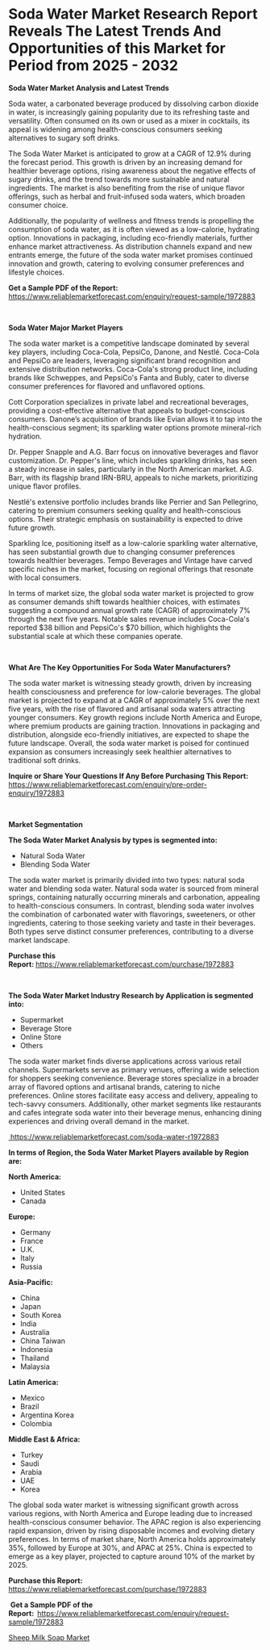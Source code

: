 <p><h1>Soda Water Market Research Report Reveals The Latest Trends And Opportunities of this Market for Period from 2025 - 2032</h1></p><p><strong>Soda Water Market Analysis and Latest Trends</strong></p>
<p><p>Soda water, a carbonated beverage produced by dissolving carbon dioxide in water, is increasingly gaining popularity due to its refreshing taste and versatility. Often consumed on its own or used as a mixer in cocktails, its appeal is widening among health-conscious consumers seeking alternatives to sugary soft drinks.</p><p>The Soda Water Market is anticipated to grow at a CAGR of 12.9% during the forecast period. This growth is driven by an increasing demand for healthier beverage options, rising awareness about the negative effects of sugary drinks, and the trend towards more sustainable and natural ingredients. The market is also benefiting from the rise of unique flavor offerings, such as herbal and fruit-infused soda waters, which broaden consumer choice.</p><p>Additionally, the popularity of wellness and fitness trends is propelling the consumption of soda water, as it is often viewed as a low-calorie, hydrating option. Innovations in packaging, including eco-friendly materials, further enhance market attractiveness. As distribution channels expand and new entrants emerge, the future of the soda water market promises continued innovation and growth, catering to evolving consumer preferences and lifestyle choices.</p></p>
<p><strong>Get a Sample PDF of the Report:&nbsp;</strong> <a href="https://www.reliablemarketforecast.com/enquiry/request-sample/1972883?utm_campaign=1080&utm_medium=2&utm_source=Github&utm_content=ia&utm_term=15022025&utm_id=soda-water">https://www.reliablemarketforecast.com/enquiry/request-sample/1972883</a></p>
<p>&nbsp;</p>
<p><strong>Soda Water Major Market Players</strong></p>
<p><p>The soda water market is a competitive landscape dominated by several key players, including Coca-Cola, PepsiCo, Danone, and Nestlé. Coca-Cola and PepsiCo are leaders, leveraging significant brand recognition and extensive distribution networks. Coca-Cola's strong product line, including brands like Schweppes, and PepsiCo's Fanta and Bubly, cater to diverse consumer preferences for flavored and unflavored options.</p><p>Cott Corporation specializes in private label and recreational beverages, providing a cost-effective alternative that appeals to budget-conscious consumers. Danone’s acquisition of brands like Evian allows it to tap into the health-conscious segment; its sparkling water options promote mineral-rich hydration.</p><p>Dr. Pepper Snapple and A.G. Barr focus on innovative beverages and flavor customization. Dr. Pepper's line, which includes sparkling drinks, has seen a steady increase in sales, particularly in the North American market. A.G. Barr, with its flagship brand IRN-BRU, appeals to niche markets, prioritizing unique flavor profiles.</p><p>Nestlé's extensive portfolio includes brands like Perrier and San Pellegrino, catering to premium consumers seeking quality and health-conscious options. Their strategic emphasis on sustainability is expected to drive future growth.</p><p>Sparkling Ice, positioning itself as a low-calorie sparkling water alternative, has seen substantial growth due to changing consumer preferences towards healthier beverages. Tempo Beverages and Vintage have carved specific niches in the market, focusing on regional offerings that resonate with local consumers.</p><p>In terms of market size, the global soda water market is projected to grow as consumer demands shift towards healthier choices, with estimates suggesting a compound annual growth rate (CAGR) of approximately 7% through the next five years. Notable sales revenue includes Coca-Cola's reported $38 billion and PepsiCo's $70 billion, which highlights the substantial scale at which these companies operate.</p></p>
<p>&nbsp;</p>
<p><strong>What Are The Key Opportunities For Soda Water Manufacturers?</strong></p>
<p><p>The soda water market is witnessing steady growth, driven by increasing health consciousness and preference for low-calorie beverages. The global market is projected to expand at a CAGR of approximately 5% over the next five years, with the rise of flavored and artisanal soda waters attracting younger consumers. Key growth regions include North America and Europe, where premium products are gaining traction. Innovations in packaging and distribution, alongside eco-friendly initiatives, are expected to shape the future landscape. Overall, the soda water market is poised for continued expansion as consumers increasingly seek healthier alternatives to traditional soft drinks.</p></p>
<p><strong>Inquire or Share Your Questions If Any Before Purchasing This Report:</strong> <a href="https://www.reliablemarketforecast.com/enquiry/pre-order-enquiry/1972883?utm_campaign=1080&utm_medium=2&utm_source=Github&utm_content=ia&utm_term=15022025&utm_id=soda-water">https://www.reliablemarketforecast.com/enquiry/pre-order-enquiry/1972883</a></p>
<p>&nbsp;</p>
<p><strong>Market Segmentation</strong></p>
<p><strong>The Soda Water Market Analysis by types is segmented into:</strong></p>
<p><ul><li>Natural Soda Water</li><li>Blending Soda Water</li></ul></p>
<p><p>The soda water market is primarily divided into two types: natural soda water and blending soda water. Natural soda water is sourced from mineral springs, containing naturally occurring minerals and carbonation, appealing to health-conscious consumers. In contrast, blending soda water involves the combination of carbonated water with flavorings, sweeteners, or other ingredients, catering to those seeking variety and taste in their beverages. Both types serve distinct consumer preferences, contributing to a diverse market landscape.</p></p>
<p><strong>Purchase this Report:&nbsp;</strong><a href="https://www.reliablemarketforecast.com/purchase/1972883?utm_campaign=1080&utm_medium=2&utm_source=Github&utm_content=ia&utm_term=15022025&utm_id=soda-water">https://www.reliablemarketforecast.com/purchase/1972883</a></p>
<p>&nbsp;</p>
<p><strong>The Soda Water Market Industry Research by Application is segmented into:</strong></p>
<p><ul><li>Supermarket</li><li>Beverage Store</li><li>Online Store</li><li>Others</li></ul></p>
<p><p>The soda water market finds diverse applications across various retail channels. Supermarkets serve as primary venues, offering a wide selection for shoppers seeking convenience. Beverage stores specialize in a broader array of flavored options and artisanal brands, catering to niche preferences. Online stores facilitate easy access and delivery, appealing to tech-savvy consumers. Additionally, other market segments like restaurants and cafes integrate soda water into their beverage menus, enhancing dining experiences and driving overall demand in the market.</p></p>
<p><a href="https://www.reliablemarketforecast.com/soda-water-r1972883?utm_campaign=1080&utm_medium=2&utm_source=Github&utm_content=ia&utm_term=15022025&utm_id=soda-water">&nbsp;https://www.reliablemarketforecast.com/soda-water-r1972883</a></p>
<p><strong>In terms of Region, the Soda Water Market Players available by Region are:</strong></p>
<p>
    <p> <strong> North America: </strong>
        <ul>
            <li>United States</li>
            <li>Canada</li>
        </ul>
        </p> 
    <p> <strong> Europe: </strong>
        <ul>
            <li>Germany</li>
            <li>France</li>
            <li>U.K.</li>
            <li>Italy</li>
            <li>Russia</li>
        </ul>
        </p> 
    <p> <strong> Asia-Pacific: </strong>
        <ul>
            <li>China</li>
            <li>Japan</li>
            <li>South Korea</li>
            <li>India</li>
            <li>Australia</li>
            <li>China Taiwan</li>
            <li>Indonesia</li>
            <li>Thailand</li>
            <li>Malaysia</li>
        </ul>
        </p> 
    <p> <strong> Latin America: </strong>
        <ul>
            <li>Mexico</li>
            <li>Brazil</li>
            <li>Argentina Korea</li>
            <li>Colombia</li>
        </ul>
        </p> 
    <p> <strong> Middle East & Africa: </strong>
        <ul>
            <li>Turkey</li>
            <li>Saudi</li>
            <li>Arabia</li>
            <li>UAE</li>
            <li>Korea</li>
        </ul>
    </p>
    </p>
<p><p>The global soda water market is witnessing significant growth across various regions, with North America and Europe leading due to increased health-conscious consumer behavior. The APAC region is also experiencing rapid expansion, driven by rising disposable incomes and evolving dietary preferences. In terms of market share, North America holds approximately 35%, followed by Europe at 30%, and APAC at 25%. China is expected to emerge as a key player, projected to capture around 10% of the market by 2025.</p></p>
<p><strong>Purchase this Report: </strong><a href="https://www.reliablemarketforecast.com/purchase/1972883?utm_campaign=1080&utm_medium=2&utm_source=Github&utm_content=ia&utm_term=15022025&utm_id=soda-water">https://www.reliablemarketforecast.com/purchase/1972883</a></p>
<p>&nbsp;<strong>Get a Sample PDF of the Report:&nbsp;&nbsp;</strong><a href="https://www.reliablemarketforecast.com/enquiry/request-sample/1972883?utm_campaign=1080&utm_medium=2&utm_source=Github&utm_content=ia&utm_term=15022025&utm_id=soda-water">https://www.reliablemarketforecast.com/enquiry/request-sample/1972883</a></p>
<p><strong></strong></p>
<p><p><a href="https://github.com/gdfhhhj/Market-Research-Report-List-7/blob/main/sheep-milk-soap-market.md?utm_campaign=1080&utm_medium=2&utm_source=Github&utm_content=ia&utm_term=15022025&utm_id=soda-water">Sheep Milk Soap Market</a></p></p>